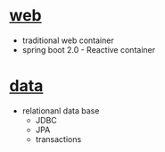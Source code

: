 
# [web](web/readme.md)
  - traditional web container
  - spring boot 2.0 - Reactive container
# [data](data/readme.md)
  - relationanl data base
    - JDBC
    - JPA
    - transactions
 
